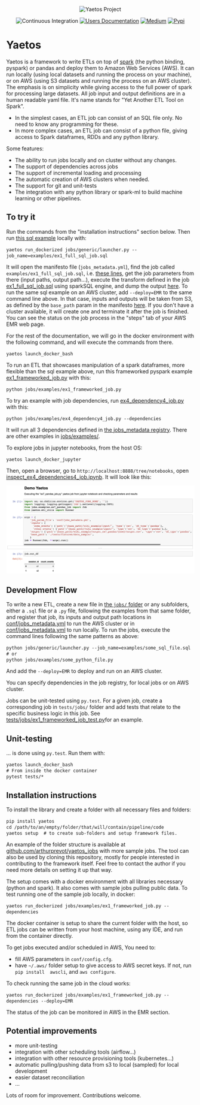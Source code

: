 <p align="center">
	<img src="./docs/images/logo_full.jpeg" alt="Yaetos Project" width="300" height="auto"/>
</p>

<div align="center">

![Continuous Integration](https://github.com/arthurprevot/yaetos/actions/workflows/pythonapp.yml/badge.svg)
[![Users Documentation](https://img.shields.io/badge/-Users_Docs-blue?style=plastic&logo=readthedocs)](https://yaetos.readthedocs.io/en/latest/)
[![Medium](https://img.shields.io/badge/_-Medium-orange?style=plastic&logo=medium)](https://medium.com/@arthurprevot/yaetos-data-framework-description-ddc71caf6ce)
[![Pypi](https://img.shields.io/pypi/v/yaetos.svg)](https://pypi.python.org/pypi/yaetos)

</div>

# Yaetos
Yaetos is a framework to write ETLs on top of [spark](http://spark.apache.org/) (the python binding, pyspark) or pandas and deploy them to Amazon Web Services (AWS). It can run locally (using local datasets and running the process on your machine), or on AWS (using S3 datasets and running the process on an AWS cluster). The emphasis is on simplicity while giving access to the full power of spark for processing large datasets. All job input and output definitions are in a human readable yaml file. It's name stands for "Yet Another ETL Tool on Spark".
 - In the simplest cases, an ETL job can consist of an SQL file only. No need to know any programming for these.
 - In more complex cases, an ETL job can consist of a python file, giving access to Spark dataframes, RDDs and any python library.

Some features:
 * The ability to run jobs locally and on cluster without any changes.
 * The support of dependencies across jobs
 * The support of incremental loading and processing
 * The automatic creation of AWS clusters when needed.
 * The support for git and unit-tests
 * The integration with any python library or spark-ml to build machine learning or other pipelines.

## To try it

Run the commands from the "installation instructions" section below. Then run [this sql example](jobs/examples/ex1_full_sql_job.sql) locally with:

    yaetos run_dockerized jobs/generic/launcher.py --job_name=examples/ex1_full_sql_job.sql

It will open the manifesto file (`jobs_metadata.yml`), find the job called `examples/ex1_full_sql_job.sql`, i.e. [these lines](conf/jobs_metadata.yml#L7-L16), get the job parameters from there (input paths, output path...), execute the transform defined in the job [ex1_full_sql_job.sql](jobs/examples/ex1_full_sql_job.sql) using sparkSQL engine, and dump the output [here](conf/jobs_metadata.yml#L12). To run the same sql example on an AWS cluster, add `--deploy=EMR` to the same command line above. In that case, inputs and outputs will be taken from S3, as defined by the `base_path` param in the manifesto [here](conf/jobs_metadata.yml#L214). If you don't have a cluster available, it will create one and terminate it after the job is finished. You can see the status on the job process in the "steps" tab of your AWS EMR web page.

For the rest of the documentation, we will go in the docker environment with the following command, and will execute the commands from there.

    yaetos launch_docker_bash

To run an ETL that showcases manipulation of a spark dataframes, more flexible than the sql example above, run this frameworked pyspark example [ex1_frameworked_job.py](jobs/examples/ex1_frameworked_job.py) with this:

    python jobs/examples/ex1_frameworked_job.py

To try an example with job dependencies, run [ex4_dependency4_job.py](jobs/examples/ex4_dependency4_job.py) with this:

    python jobs/examples/ex4_dependency4_job.py --dependencies

It will run all 3 dependencies defined in [the jobs_metadata registry](conf/jobs_metadata.yml#L57-L87). There are other examples in [jobs/examples/](jobs/examples/).

To explore jobs in jupyter notebooks, from the host OS:

    yaetos launch_docker_jupyter

Then, open a browser, go to `http://localhost:8888/tree/notebooks`, open  [inspect_ex4_dependencies4_job.ipynb](notebooks/inspect_ex4_dependencies4_job.ipynb). It will look like this:

![jupyter demo](docs/images/Screenshot_2022-05-30_at_12.03.14.png)

## Development Flow

To write a new ETL, create a new file in [ the `jobs/` folder](jobs/) or any subfolders, either a `.sql` file or a `.py` file, following the examples from that same folder, and register that job, its inputs and output path locations in [conf/jobs_metadata.yml](conf/jobs_metadata.yml) to run the AWS cluster or in [conf/jobs_metadata.yml](conf/jobs_metadata.yml) to run locally. To run the jobs, execute the command lines following the same patterns as above:

    python jobs/generic/launcher.py --job_name=examples/some_sql_file.sql
    # or
    python jobs/examples/some_python_file.py

And add the `--deploy=EMR` to deploy and run on an AWS cluster.

You can specify dependencies in the job registry, for local jobs or on AWS cluster.

Jobs can be unit-tested using `py.test`. For a given job, create a corresponding job in `tests/jobs/` folder and add tests that relate to the specific business logic in this job. See [tests/jobs/ex1_frameworked_job_test.py](tests/jobs/ex1_frameworked_job_test.py)for an example.

## Unit-testing
... is done using `py.test`. Run them with:

    yaetos launch_docker_bash
    # From inside the docker container
    pytest tests/*

## Installation instructions

To install the library and create a folder with all necessary files and folders:

    pip install yaetos
    cd /path/to/an/empty/folder/that/will/contain/pipeline/code
    yaetos setup  # to create sub-folders and setup framework files.

An example of the folder structure is available at [github.com/arthurprevot/yaetos_jobs](https://github.com/arthurprevot/yaetos_jobs) with more sample jobs. The tool can also be used by cloning this repository, mostly for people interested in contributing to the framework itself. Feel free to contact the author if you need more details on setting it up that way.

The setup comes with a docker environment with all libraries necessary (python and spark). It also comes with sample jobs pulling public data. To test running one of the sample job locally, in docker:

    yaetos run_dockerized jobs/examples/ex1_frameworked_job.py --dependencies

The docker container is setup to share the current folder with the host, so ETL jobs can be written from your host machine, using any IDE, and run from the container directly.

To get jobs executed and/or scheduled in AWS, You need to:
 * fill AWS parameters in `conf/config.cfg`.
 * have `~/.aws/` folder setup to give access to AWS secret keys. If not, run `pip install  awscli`, and `aws configure`.

To check running the same job in the cloud works:

    yaetos run_dockerized jobs/examples/ex1_frameworked_job.py --dependencies --deploy=EMR

The status of the job can be monitored in AWS in the EMR section.

## Potential improvements

 * more unit-testing
 * integration with other scheduling tools (airflow...)
 * integration with other resource provisioning tools (kubernetes...)
 * automatic pulling/pushing data from s3 to local (sampled) for local development
 * easier dataset reconciliation
 * ...

Lots of room for improvement. Contributions welcome.
